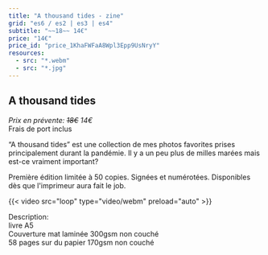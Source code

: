 ```yaml
---
title: "A thousand tides - zine"
grid: "es6 / es2 | es3 | es4"
subtitle: "~~18~~ 14€"
price: "14€"
price_id: "price_1KhaFWFaA8Wpl3Epp9UsNryY"
resources:
  - src: "*.webm"
  - src: "*.jpg"
---
```


## A thousand tides

*Prix en prévente: ~~18€~~ 14€*  
Frais de port inclus

“A thousand tides” est une collection de mes photos favorites prises principalement durant la pandémie. Il y a un peu plus de milles marées mais est-ce vraiment important?

Première édition limitée à 50 copies.
Signées et numérotées.
Disponibles dès que l'imprimeur aura fait le job.

{{< video src="loop" type="video/webm" preload="auto" >}}


<div class="text-sm">
Description: <br/> 
livre A5 <br/> 
Couverture mat laminée 300gsm non couché <br/> 
58 pages sur du papier 170gsm non couché
</div>


